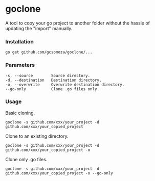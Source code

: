 # goclone
A tool to copy your go project to another folder without the hassle of updating the "import" manually.

### Installation

```
go get github.com/gcsomoza/goclone/...
```

### Parameters

```
-s, --source        Source directory.
-d, --destination   Destination directory.
-o, --overwrite     Overwrite destination directory.
--go-only           Clone .go files only.
```

### Usage

Basic cloning.
```
goclone -s github.com/xxx/your_project -d github.com/xxx/your_copied_project
```

Clone to an existing directory.
```
goclone -s github.com/xxx/your_project -d github.com/xxx/your_copied_project -o
```

Clone only .go files.
```
goclone -s github.com/xxx/your_project -d github.com/xxx/your_copied_project -o --go-only
```

